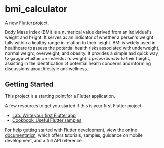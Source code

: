 # bmi_calculator

A new Flutter project.

Body Mass Index (BMI) is a numerical value derived from an individual's weight and height. It serves as an indicator of whether a person's weight falls within a healthy range in relation to their height. BMI is widely used in healthcare to assess the potential health risks associated with underweight, normal weight, overweight, and obesity. It provides a simple and quick way to gauge whether an individual's weight is proportionate to their height, assisting in the identification of potential health concerns and informing discussions about lifestyle and wellness.

## Getting Started

This project is a starting point for a Flutter application.

A few resources to get you started if this is your first Flutter project:

- [Lab: Write your first Flutter app](https://docs.flutter.dev/get-started/codelab)
- [Cookbook: Useful Flutter samples](https://docs.flutter.dev/cookbook)

For help getting started with Flutter development, view the
[online documentation](https://docs.flutter.dev/), which offers tutorials,
samples, guidance on mobile development, and a full API reference.
